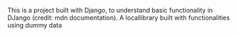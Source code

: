This is a project built with Django, to understand basic functionality in DJango (credit: mdn documentation). A locallibrary built with functionalities using dummy data
